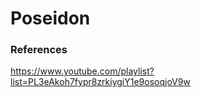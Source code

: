 # Poseidon

### References
https://www.youtube.com/playlist?list=PL3eAkoh7fypr8zrkiygiY1e9osoqjoV9w
